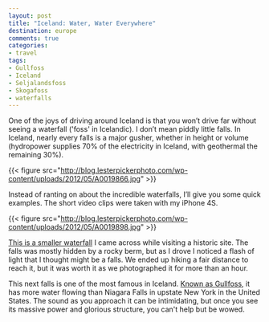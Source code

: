 ```yaml
---
layout: post
title: "Iceland: Water, Water Everywhere"
destination: europe
comments: true
categories:
- travel
tags:
- Gullfoss
- Iceland
- Seljalandsfoss
- Skogafoss
- waterfalls
---
```

One of the joys of driving around Iceland is that you won’t drive far without seeing a waterfall ('foss' in Icelandic). I don’t mean piddly little falls. In Iceland, nearly every falls is a major gusher, whether in height or volume (hydropower supplies 70% of the electricity in Iceland, with geothermal the remaining 30%).

{{< figure src="http://blog.lesterpickerphoto.com/wp-content/uploads/2012/05/A0019866.jpg" >}}

Instead of ranting on about the incredible waterfalls, I’ll give you some quick examples. The short video clips were taken with my iPhone 4S.

{{< figure src="http://blog.lesterpickerphoto.com/wp-content/uploads/2012/05/A0019898.jpg" >}}

<a href="http://youtu.be/wrxp8M7oSQo">This is a smaller waterfall</a> I came across while visiting a historic site. The falls was mostly hidden by a rocky berm, but as I drove I noticed a flash of light that I thought might be a falls. We ended up hiking a fair distance to reach it, but it was worth it as we photographed it for more than an hour.

This next falls is one of the most famous in Iceland. <a href="http://youtu.be/PwQcdioEJbs">Known as Gullfoss</a>, it has more water flowing than Niagara Falls in upstate New York in the United States. The sound as you approach it can be intimidating, but once you see its massive power and glorious structure, you can't help but be wowed.